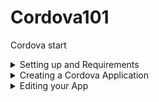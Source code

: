 # Cordova101
Cordova start 

<details>  
<summary>  
Setting up and Requirements
</summary>  

 > What you'll need  

 1. [Node JS](https://nodejs.org/en/download/) which is a Javascript runtime environment that allows for execution of aync network applications 
 2. [Android SDK](https://dl.google.com/android/repository/sdk-tools-windows-3859397.zip) which is a host of tools that allow a developer to interface with and acces Native Android SDKs  -->Will provide proper download link 
 3. [Java JDK](http://www.oracle.com/technetwork/java/javase/downloads/jdk8-downloads-2133151.html)  
 4. [Gradle](https://gradle.org/install/) A build to for Java projects

 ### Notes 
 + NodeJS comes with a package maanger called `npm`  
 + Install *Cordova* via *npm* by opening the _NodeJS Command Console_ (Search for *Node* from your operating system's search module and select the *Node Commandline Tool*)  
 ![alt Search for Node](node.png) 
 + Install Cordova by running this command from the Node terminal 
 ```bash 
 npm i -g cordova 
 ```
+ Use [this tutorial](http://docs.oracle.com/javase/7/docs/webnotes/install/windows/jdk-installation-windows.html) to learn how to configure Java on Windows  
+ For Linux Users [use this tutorial](https://www.digitalocean.com/community/tutorials/how-to-install-java-on-ubuntu-with-apt-get) 
+ Ensure *Gradle* , *Node* and *Java* are properly installed 
```bash 
gradle -v
``` 
```bash 
java -version
``` 
```bash 
node -v 
``` 
Running the above commands from the terminal or commandline should give version number for each tool. 
+ Refer to [this tutorial](https://www3.ntu.edu.sg/home/ehchua/programming/android/Android_HowTo.html) to help you setup Android and Java 
+ Ensure your Android SDK installation resembles the given images (Run as Admin)  
![alt Search for SDK](sdkSr.png)  
![alt Extras](sdkExtras.png)  

![alt Tools](sdkPack.png)  

![alt API19](sdkAPI19.png) 


+ Ensure you have all tools installed 
![alt Tools Setup](sdkTools.png) 
+ Ensure at least API 19 is installed 
+ Ensure all *Extras*  are installed as well 
 
+ Running `cordova` should give commandline options 
```bash 
cordova 
``` 

 
</details> 
 
<details>  
<summary>
Creating a Cordova Application  
</summary> 
 
 1. Use the following command to scaffold a new application named *MyApp* of package id *com.my.app* in your directory of choice (Internet is required)
 ```bash 
 cordova create MyApp com.my.app 
 ``` 
![alt Create App](Setup.png) 
2. Your `MyApp` should have a bunch files 
![alt App Dir](setup2.png) 
3. The good stuff happens in the `www` folder 
![alt WWW folder](setup3.png) 
4. To add support for all platoforms,run the following command (Internet is required)
```bash
cordova platform add android windows ios
```
This will add support for *Android* ,*Windows* and *iOS*
You can add individual platforms by running 
```bash 
cordova platform android 
``` 
The above adds only support for Android 
![alt Platforms](setup4.png) 
5. You'll see platforms in the `platforms` folder 
![alt Plats](setup5.png) 
6. To build your app for installation (basically to create an *.apk* file for installation) run the following command 
```bash 
cordova build android 
```
![alt Build](setup6.png) 
7. If everything went well you should get a success message ,you can go to the apk path (normally _/platforms/android/build/outputs/apks/_) ,take the apk file and install in your phone
![alt Success](setup7.png) 
8. To run the app in an Android with *USB Debugging enabled* run the following command after connecting your phone to yor PC via USB 
```bash 
cordova run android 
```
</details> 
 
<details> 
<summary> 
Editing your App
</summary> 
 
+ Open the `www` folder using your favorite Text Editor eg [Visual Studio Code](aka.ms/vscode) or [Sublime Text](https://www.sublimetext.com/3) or [Atom](https://atom.io/) 
+ In this folder you should find 
 
    |www  

        -css  // Style files to define how your app looks ...css files go here 

        -img  // Static assets ..Images such as icons,logos go here

        -js   // Your app logic running on Javascript ,all .js files go here

        -index.html  // What is seen when your app runs 
         
 
+ ![alt Javascript](js.png) 
+ ![alt CSS](css.png)
+ ![alt Images](imgs.png) 
+ ![alt UI](index.png) 
</details>
